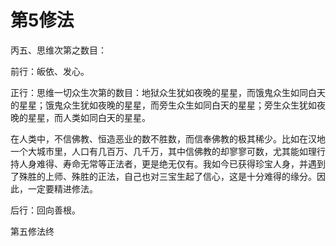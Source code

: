# 第5修法

丙五、思维次第之数目：

前行：皈依、发心。

正行：思维一切众生次第的数目：地狱众生犹如夜晚的星星，而饿鬼众生如同白天的星星；饿鬼众生犹如夜晚的星星，而旁生众生如同白天的星星；旁生众生犹如夜晚的星星，而人类如同白天的星星。

在人类中，不信佛教、恒造恶业的数不胜数，而信奉佛教的极其稀少。比如在汉地一个大城市里，人口有几百万、几千万，其中信佛教的却寥寥可数，尤其能如理行持人身难得、寿命无常等正法者，更是绝无仅有。我如今已获得珍宝人身，并遇到了殊胜的上师、殊胜的正法，自己也对三宝生起了信心，这是十分难得的缘分。因此，一定要精进修法。

后行：回向善根。

第五修法终

